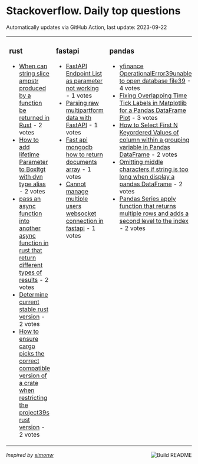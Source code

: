 # Stackoverflow. Daily top questions 

Automatically updates via GitHub Action, last update: <!-- date starts -->2023-09-22<!-- date ends -->


<table><tr><td valign="top" width="33%">

### rust
<!-- rust starts -->
* [When can string slice ampstr produced by a function be returned in Rust](https://stackoverflow.com/questions/77149164/when-can-string-slice-str-produced-by-a-function-be-returned-in-rust) - 2 votes
* [How to add lifetime Parameter to Boxltgt with dyn type alias](https://stackoverflow.com/questions/77156528/how-to-add-lifetime-parameter-to-box-with-dyn-type-alias) - 2 votes
* [pass an async function into another async function in rust that return different types of results](https://stackoverflow.com/questions/77159353/pass-an-async-function-into-another-async-function-in-rust-that-return-different) - 2 votes
* [Determine current stable rust version](https://stackoverflow.com/questions/77156044/determine-current-stable-rust-version) - 2 votes
* [How to ensure cargo picks the correct compatible version of a crate when restricting the project39s rust version](https://stackoverflow.com/questions/77154764/how-to-ensure-cargo-picks-the-correct-compatible-version-of-a-crate-when-restric) - 2 votes
<!-- rust ends -->
</td><td valign="top" width="34%">


### fastapi
<!-- fastapi starts -->
* [FastAPI Endpoint List as parameter not working](https://stackoverflow.com/questions/77157642/fastapi-endpoint-list-as-parameter-not-working) - 1 votes
* [Parsing raw multipartform data with FastAPI](https://stackoverflow.com/questions/77153861/parsing-raw-multipart-form-data-with-fastapi) - 1 votes
* [Fast api mongodb how to return documents array](https://stackoverflow.com/questions/77153013/fast-api-mongodb-how-to-return-documents-array) - 1 votes
* [Cannot manage multiple users websocket connection in fastapi](https://stackoverflow.com/questions/77149945/cannot-manage-multiple-users-websocket-connection-in-fastapi) - 1 votes
<!-- fastapi ends -->
</td><td valign="top" width="34%">


### pandas
<!-- pandas starts -->
* [yfinance OperationalError39unable to open database file39](https://stackoverflow.com/questions/77158672/yfinance-operationalerrorunable-to-open-database-file) - 4 votes
* [Fixing Overlapping Time Tick Labels in Matplotlib for a Pandas DataFrame Plot](https://stackoverflow.com/questions/77154762/fixing-overlapping-time-tick-labels-in-matplotlib-for-a-pandas-dataframe-plot) - 3 votes
* [How to Select First N Keyordered Values of column within a grouping variable in Pandas DataFrame](https://stackoverflow.com/questions/77153150/how-to-select-first-n-key-ordered-values-of-column-within-a-grouping-variable-in) - 2 votes
* [Omitting middle characters if string is too long when display a pandas DataFrame](https://stackoverflow.com/questions/77148259/omitting-middle-characters-if-string-is-too-long-when-display-a-pandas-dataframe) - 2 votes
* [Pandas Series apply function that returns multiple rows and adds a second level to the index](https://stackoverflow.com/questions/77147547/pandas-series-apply-function-that-returns-multiple-rows-and-adds-a-second-level) - 2 votes
<!-- pandas ends -->
</td></tr></table>

<a href="https://github.com/hp0404/hp0404/actions"><img src="https://github.com/hp0404/hp0404/workflows/Build%20README/badge.svg" align="right" alt="Build README"></a> <p>*Inspired by  [simonw](https://github.com/simonw/simonw)*</p>
